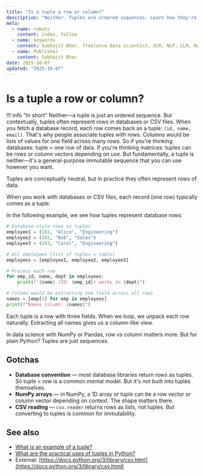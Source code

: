 ```yaml
---
title: "Is a tuple a row or column?"
description: "Neither. Tuples are ordered sequences. Learn how they're used in databases, CSV files, and data structures."
meta:
  - name: robots
    content: index, follow
  - name: keywords
    content: Subhajit Bhar, freelance data scientist, OCR, NLP, LLM, RAG, knowledge base, python, tuple, concepts
  - name: Publisher
    content: Subhajit Bhar
date: 2025-10-07
updated: "2025-10-07"
---
```


# Is a tuple a row or column?

<!-- more -->

!!! info "In short"
    Neither—a tuple is just an ordered sequence. But contextually, tuples often represent rows in databases or CSV files. When you fetch a database record, each row comes back as a tuple: `(id, name, email)`. That's why people associate tuples with rows. Columns would be lists of values for one field across many rows. So if you're thinking databases: tuple = one row of data. If you're thinking matrices: tuples can be rows or column vectors depending on use. But fundamentally, a tuple is neither—it's a general-purpose immutable sequence that you can use however you want.

Tuples are conceptually neutral, but in practice they often represent rows of data.

When you work with databases or CSV files, each record (one row) typically comes as a tuple.

In the following example, we see how tuples represent database rows:

```python
# Database-style rows as tuples
employee1 = (101, "Alice", "Engineering")
employee2 = (102, "Bob", "Sales")
employee3 = (103, "Carol", "Engineering")

# All employees (list of tuples = table)
employees = [employee1, employee2, employee3]

# Process each row
for emp_id, name, dept in employees:
    print(f"{name} (ID: {emp_id}) works in {dept}")

# Column would be extracting one field across all rows
names = [emp[1] for emp in employees]
print(f"Names column: {names}")
```

Each tuple is a row with three fields. When we loop, we unpack each row naturally. Extracting all names gives us a column-like view.

In data science with NumPy or Pandas, row vs column matters more. But for plain Python? Tuples are just sequences.

## Gotchas

* **Database convention** — most database libraries return rows as tuples. So tuple = row is a common mental model. But it's not built into tuples themselves.
* **NumPy arrays** — in NumPy, a 1D array or tuple can be a row vector or column vector depending on context. The shape matters there.
* **CSV reading** — `csv.reader` returns rows as lists, not tuples. But converting to tuples is common for immutability.

## See also

* [What is an example of a tuple?](example-of-a-tuple.md)
* [What are the practical uses of tuples in Python?](practical-uses-of-tuples-in-python.md)
* External: [https://docs.python.org/3/library/csv.html](https://docs.python.org/3/library/csv.html)

<script type="application/ld+json">
{
  "@context": "https://schema.org",
  "@type": "FAQPage",
  "mainEntity": [{
    "@type": "Question",
    "name": "Is a tuple a row or column?",
    "acceptedAnswer": {
      "@type": "Answer",
      "text": "Neither—a tuple is just an ordered sequence. But contextually, tuples often represent rows in databases or CSV files. When you fetch a database record, each row comes back as a tuple: (id, name, email). That's why people associate tuples with rows. Columns would be lists of values for one field across many rows."
    }
  }]
}
</script>
